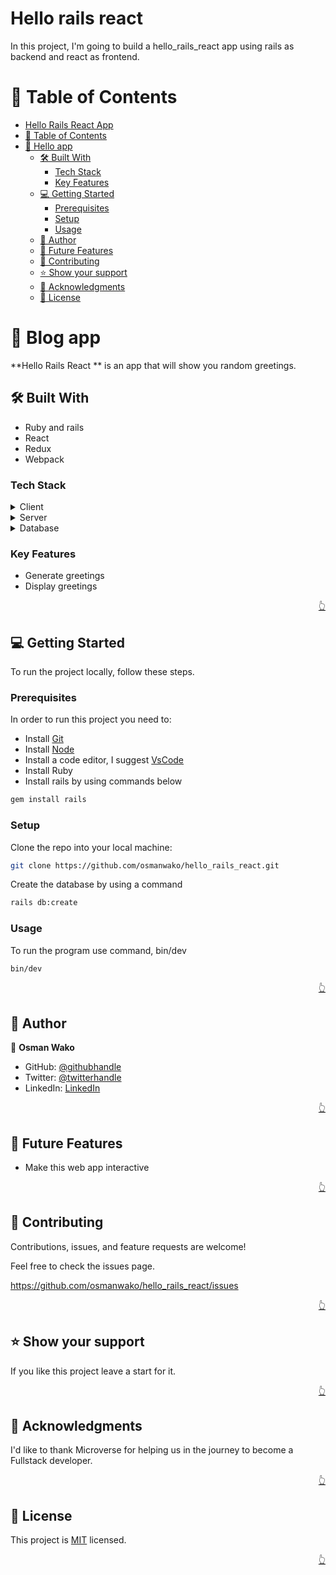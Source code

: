 <a name="readme-top"></a>

# Hello rails react

In this project, I'm going to build a hello_rails_react app using rails as backend and react as frontend.

<!-- TABLE OF CONTENTS -->

# 📗 Table of Contents

- [Hello Rails React App](#hello_rails_react)
- [📗 Table of Contents](#-table-of-contents)
- [📖 Hello app ](#-hello-app-)
  - [🛠 Built With ](#-built-with-)
    - [Tech Stack ](#tech-stack-)
    - [Key Features ](#key-features-)
  - [💻 Getting Started ](#-getting-started-)
    - [Prerequisites](#prerequisites)
    - [Setup](#setup)
    - [Usage](#usage)
  - [👥 Author ](#-author-)
  - [🔭 Future Features ](#-future-features-)
  - [🤝 Contributing ](#-contributing-)
  - [⭐️ Show your support ](#️-show-your-support-)
  - [🙏 Acknowledgments ](#-acknowledgments-)
  - [📝 License ](#license)

<!-- PROJECT DESCRIPTION -->

# 📖 Blog app <a name="about-project"></a>

**Hello Rails React ** is an app that will show you random greetings.

## 🛠 Built With <a name="built-with"></a>

- Ruby and rails
- React
- Redux
- Webpack

### Tech Stack <a name="tech-stack"></a>

<details>
  <summary>Client</summary>
  <ul>
   <li>React</li>

  </ul>
</details>

<details>
  <summary>Server</summary>
  <ul>
    <li>Rails</li>

  </ul>
</details>

<details>
<summary>Database</summary>
  <ul>
    <li>postgresql</li>
  </ul>
</details>

<!-- Features -->

### Key Features <a name="key-features"></a>

- Generate greetings
- Display greetings

<p align="right"><a href="#readme-top">👆</a></p>

<!-- Getting Started -->

## 💻 Getting Started <a name="getting-started"></a>

To run the project locally, follow these steps.

### Prerequisites

In order to run this project you need to:

- Install [Git](https://git-scm.com/)
- Install [Node](https://nodejs.org/en/)
- Install a code editor, I suggest [VsCode](https://code.visualstudio.com/)
- Install Ruby
- Install rails by using commands below

```bash
gem install rails
```

### Setup

Clone the repo into your local machine:

```bash
git clone https://github.com/osmanwako/hello_rails_react.git
```

Create the database by using a command

```bash
rails db:create
```

### Usage

To run the program use command, bin/dev

```bash
bin/dev
```

<p align="right"><a href="#readme-top">👆</a></p>

<!-- AUTHORS -->

## 👥 Author <a name="authors"></a>

👤 **Osman Wako**

- GitHub: [@githubhandle](https://github.com/osmanwako)
- Twitter: [@twitterhandle](https://twitter.com/osmanwako)
- LinkedIn: [LinkedIn](https://www.linkedin.com/in/osmanwako/)

<p align="right"><a href="#readme-top">👆</a></p>

<!-- FUTURE FEATURES -->

## 🔭 Future Features <a name="future-features"></a>

- Make this web app interactive

<p align="right"><a href="#readme-top">👆</a></p>

<!-- Contributing -->

## 🤝 Contributing <a name="contributing"></a>

Contributions, issues, and feature requests are welcome!

Feel free to check the issues page.

https://github.com/osmanwako/hello_rails_react/issues

<p align="right"><a href="#readme-top">👆</a></p>

<!-- Show your support -->

## ⭐️ Show your support <a name="support"></a>

If you like this project leave a start for it.

<p align="right"><a href="#readme-top">👆</a></p>

<!-- ACKNOWLEDGEMENTS -->

## 🙏 Acknowledgments <a name="acknowledgements"></a>

I'd like to thank Microverse for helping us in the journey to become a Fullstack developer.

<p align="right"><a href="#readme-top">👆</a></p>

<!-- LICENSE -->

## 📝 License <a name="license"></a>

This project is [MIT](./MIT) licensed.

<p align="right"><a href="#readme-top">👆</a></p>
